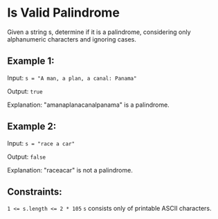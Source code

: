 # Is Valid Palindrome

Given a string s, determine if it is a palindrome, considering only alphanumeric characters and ignoring cases.

## Example 1:

Input: `s = "A man, a plan, a canal: Panama"`

Output: `true`

Explanation: "amanaplanacanalpanama" is a palindrome.

## Example 2:

Input: `s = "race a car"`

Output: `false`

Explanation: "raceacar" is not a palindrome. 

## Constraints:

`1 <= s.length <= 2 * 105`
`s` consists only of printable ASCII characters.